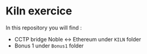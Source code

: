 
# Kiln exercice

In this repository you will find :
- CCTP bridge Noble <-> Ethereum under `KILN` folder
- Bonus 1 under `Bonus1` folder

